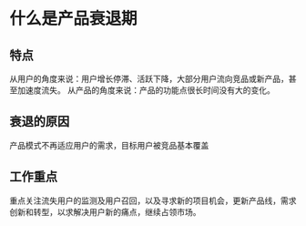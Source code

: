 # 什么是产品衰退期

## 特点

从用户的角度来说：用户增长停滞、活跃下降，大部分用户流向竞品或新产品，甚至加速度流失。
从产品的角度来说：产品的功能点很长时间没有大的变化。

## 衰退的原因

产品模式不再适应用户的需求，目标用户被竞品基本覆盖

## 工作重点

重点关注流失用户的监测及用户召回，以及寻求新的项目机会，更新产品线，需求创新和转型，以求解决用户新的痛点，继续占领市场。